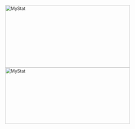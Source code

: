 <img width="400em" height="200em" align="left" alt="MyStat" src="https://github-readme-stats.vercel.app/api?username=Andreyneumyvannyi&show_icons=true&theme=blueberry">
<img width="400em" height="180em" align="rigth" alt="MyStat" src="https://github-readme-stats.vercel.app/api/top-langs/?username=Andreyneumyvannyi&layout=compact">
